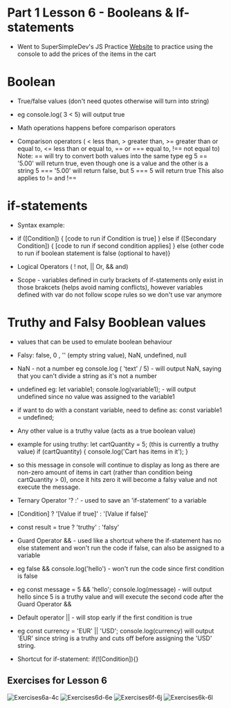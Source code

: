 # Part 1 Lesson 6 - Booleans & If-statements

- Went to SuperSimpleDev's JS Practice [Website](https://supersimple.dev/projects/amazon/checkout) to practice using the console to add the prices of the items in the cart

# Boolean

- True/false values (don't need quotes otherwise will turn into string)
- eg console.log( 3 < 5) will output true
- Math operations happens before comparison operators 

- Comparison operators ( < less than, > greater than, >= greater than or equal to, <= less than or equal to, == or === equal to, !== not equal to)
  Note: == will try to convert both values into the same type eg 5 == '5.00' will return true, even though one is a value and the other is a string
  5 === '5.00' will return false, but 5 === 5 will return true
  This also applies to != and !==


# if-statements

- Syntax example:
- if ([Condition]) {
  [code to run if Condition is true]
  } else if ([Secondary Condition]) {
  [code to run if second condition applies]
  } else {other code to run if boolean statement is false (optional to have)}

- Logical Operators ( ! not, || Or, && and)
- Scope - variables defined in curly brackets of if-statements only exist in those brakcets (helps avoid naming conflicts), however variables defined with var do not follow scope rules so we don't use var anymore

# Truthy and Falsy Booblean values
- values that can be used to emulate boolean behaviour
- Falsy: false, 0 , '' (empty string value), NaN, undefined, null
- NaN - not a number eg console.log ( 'text' / 5) - will output NaN, saying that you can't divide a string as it's not a number
- undefined eg: let variable1; console.log(variable1); - will output undefined since no value was assigned to the variable1
- if want to do with a constant variable, need to define as: const variable1 = undefined;

- Any other value is a truthy value (acts as a true boolean value)

- example for using truthy:
let cartQuantity = 5; (this is currently a truthy value)
if (cartQuantity) {
  console.log('Cart has items in it');
}
- so this message in console will continue to display as long as there are non-zero amount of items in cart (rather than condition being cartQuantity > 0), once it hits zero it will become a falsy value and not execute the message.

- Ternary Operator '? :' - used to save an 'if-statement' to a variable
- [Condition] ? '[Value if true]' : '[Value if false]'
- const result = true ? 'truthy' : 'falsy'

- Guard Operator && - used like a shortcut where the if-statement has no else statement and won't run the code if false, can also be assigned to a variable
- eg false && console.log('hello') - won't run the code since first condition is false
- eg const message = 5 && 'hello'; console.log(message) - will output hello since 5 is a truthy value and will execute the second code after the Guard Operator &&

- Default operator || - will stop early if the first condition is true
- eg const currency = 'EUR' || 'USD'; console.log(currency) will output 'EUR' since string is a truthy and cuts off before assigning the 'USD' string.
- Shortcut for if-statement: if(![Condition]){}


## Exercises for Lesson 6
![Exercises6a-4c]()
![Exercises6d-6e]()
![Exercises6f-6j]()
![Exercises6k-6l]()